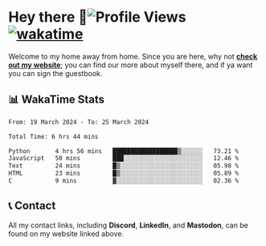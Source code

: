# Hey there :wave:![Profile Views](https://komarev.com/ghpvc/?username=skifli) [![wakatime](https://wakatime.com/badge/user/b4317b02-0c6d-457b-82a4-a448b8a8d1df.svg)](https://wakatime.com/@b4317b02-0c6d-457b-82a4-a448b8a8d1df)

Welcome to my home away from home. Since you are here, why not [**check out my website**](https://skifli.pages.dev); you can find our more about myself there, and if ya want you can sign the guestbook.

## 📊 WakaTime Stats

<!--START_SECTION:waka-->

```txt
From: 19 March 2024 - To: 25 March 2024

Total Time: 6 hrs 44 mins

Python       4 hrs 56 mins   ██████████████████▒░░░░░░   73.21 %
JavaScript   50 mins         ███░░░░░░░░░░░░░░░░░░░░░░   12.46 %
Text         24 mins         █▒░░░░░░░░░░░░░░░░░░░░░░░   05.98 %
HTML         23 mins         █▒░░░░░░░░░░░░░░░░░░░░░░░   05.89 %
C            9 mins          ▓░░░░░░░░░░░░░░░░░░░░░░░░   02.36 %
```

<!--END_SECTION:waka-->

## 📞 Contact

All my contact links, including **Discord**, **LinkedIn**, and **Mastodon**, can be found on my website linked above.
